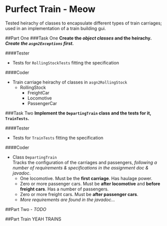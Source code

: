 Purfect Train - Meow
=============

Tested heirachy of classes to encapsulate different types of train carriages; used in an implementation of a train building gui.

##Part One
###Task One
**Create the _object classes_ and the heirachy. _Create the `asgn2Exceptions` first._**

####Tester
* Tests for `RollingStockTests` fitting the specification

####Coder
* Train carriage heirachy of classes in `asgn2RollingStock`
    - RollingStock
         - FreightCar
         - Locomotive
         - PassengerCar

###Task Two
**Implement the `DepartingTrain` class and the tests for it, `TrainTests`.**

####Tester
* Tests for `TrainTests` fitting the specification

####Coder
* Class `DepartingTrain`  
Tracks the configuration of the carriages and passengers, _following a number of requirements & specifications in the assignment doc & javadoc_.
    - One locomotive. Must be the **first carriage**. Has haulage power.
    - Zero or more passenger cars. Must be **after locomotive** and **before freight cars**. Has a number of passengers.
    - Zero or more freight cars. Must be **after passenger cars**.
    - _More requirements are found in the javadoc..._

##Part Two - _TODO_

##Part Train
YEAH TRAINS